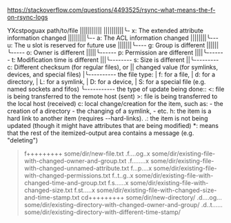 https://stackoverflow.com/questions/4493525/rsync-what-means-the-f-on-rsync-logs

YXcstpoguax  path/to/file
|||||||||||
||||||||||╰- x: The extended attribute information changed
|||||||||╰-- a: The ACL information changed
||||||||╰--- u: The u slot is reserved for future use
|||||||╰---- g: Group is different
||||||╰----- o: Owner is different
|||||╰------ p: Permission are different
||||╰------- t: Modification time is different
|||╰-------- s: Size is different
||╰--------- c: Different checksum (for regular files), or
||              changed value (for symlinks, devices, and special files)
|╰---------- the file type:
|            f: for a file,
|            d: for a directory,
|            L: for a symlink,
|            D: for a device,
|            S: for a special file (e.g. named sockets and fifos)
╰----------- the type of update being done::
             <: file is being transferred to the remote host (sent)
             >: file is being transferred to the local host (received)
             c: local change/creation for the item, such as:
                - the creation of a directory
                - the changing of a symlink,
                - etc.
             h: the item is a hard link to another item (requires
                --hard-links).
             .: the item is not being updated (though it might have
                attributes that are being modified)
             *: means that the rest of the itemized-output area contains
                a message (e.g. "deleting")


>f+++++++++ some/dir/new-file.txt
.f....og..x some/dir/existing-file-with-changed-owner-and-group.txt
.f........x some/dir/existing-file-with-changed-unnamed-attribute.txt
>f...p....x some/dir/existing-file-with-changed-permissions.txt
>f..t..g..x some/dir/existing-file-with-changed-time-and-group.txt
>f.s......x some/dir/existing-file-with-changed-size.txt
>f.st.....x some/dir/existing-file-with-changed-size-and-time-stamp.txt
cd+++++++++ some/dir/new-directory/
.d....og... some/dir/existing-directory-with-changed-owner-and-group/
.d..t...... some/dir/existing-directory-with-different-time-stamp/
